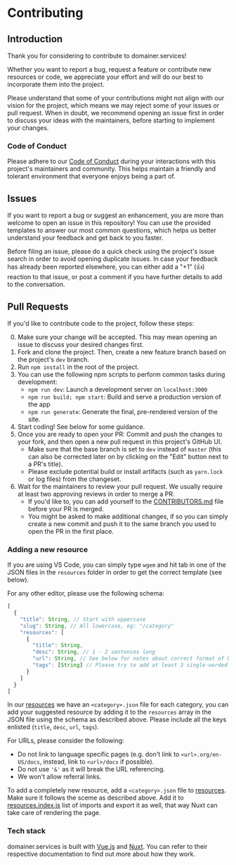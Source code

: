 # Contributing

## Introduction

Thank you for considering to contribute to domainer.services!

Whether you want to report a bug, request a feature or contribute new resources
or code, we appreciate your effort and will do our best to incorporate them into
the project.

Please understand that some of your contributions might not align with our
vision for the project, which means we may reject some of your issues or pull
request. When in doubt, we recommend opening an issue first in order to discuss
your ideas with the maintainers, before starting to implement your changes.

### Code of Conduct

Please adhere to our [Code of Conduct](CODE_OF_CONDUCT.md) during your
interactions with this project's maintainers and community. This helps maintain
a friendly and tolerant environment that everyone enjoys being a part of.

## Issues

If you want to report a bug or suggest an enhancement, you are more than welcome
to open an issue in this repository! You can use the provided templates to
answer our most common questions, which helps us better understand your feedback
and get back to you faster.

Before filing an issue, please do a quick check using the project's issue search
in order to avoid opening duplicate issues. In case your feedback has already
been reported elsewhere, you can either add a "+1" (:+1:) reaction to that
issue, or post a comment if you have further details to add to the conversation.

## Pull Requests

If you'd like to contribute code to the project, follow these steps:

0. Make sure your change will be accepted. This may mean opening an issue to
   discuss your desired changes first.
1. Fork and clone the project. Then, create a new feature branch based on the
   project's `dev` branch.
2. Run `npm install` in the root of the project.
3. You can use the following npm scripts to perform common tasks during
   development:
   - `npm run dev`: Launch a development server on `localhost:3000`
   - `npm run build; npm start`: Build and serve a production version of the
   app
   - `npm run generate`: Generate the final, pre-rendered version of
   the site.
4. Start coding! See below for some guidance.
5. Once you are ready to open your PR: Commit and push the changes to your fork,
   and then open a new pull request in this project's GitHub UI.
   - Make sure that the base branch is set to `dev` instead of `master` (this
     can also be corrected later on by clicking on the "Edit" button next to a
     PR's title).
   - Please exclude potential build or install artifacts (such as `yarn.lock` or
     log files) from the changeset.
6. Wait for the maintainers to review your pull request. We usually require at
   least two approving reviews in order to merge a PR.
   - If you'd like to, you can add yourself to the
     [CONTRIBUTORS.md](CONTRIBUTORS.md) file before your PR is merged.
   - You might be asked to make additional changes, if so you can simply create
     a new commit and push it to the same branch you used to open the PR in the
     first place.

### Adding a new resource

If you are using VS Code, you can simply type `wgem` and hit tab in one of the
JSON files in the `resources` folder in order to get the correct template (see
below).

For any other editor, please use the following schema:
```js
[
  {
    "title": String, // Start with uppercase
    "slug": String, // All lowercase, eg: "/category"
    "resources": [
      {
        "title": String,
        "desc": String, // 1 - 2 sentences long
        "url": String, // See below for notes about correct format of URLs
        "tags": [String] // Please try to add at least 3 single-worded tags
      }
    ]
  }
]
```

In our [resources](resources/) we have an `<category>.json` file for each
category, you can add your suggested resource by adding it to the `resources`
array in the JSON file using the schema as described above. Please include all
the keys enlisted (`title`, `desc`, `url`, `tags`).

For URLs, please consider the following:
- Do not link to language specific pages (e.g. don't link to
  `<url>.org/en-US/docs`, instead, link to `<url>/docs` if possible).
- Do not use `'&'` as it will break the URL referencing.
- We won't allow referral links.

To add a completely new resource, add a `<category>.json` file to
[resources](resources/). Make sure it follows the sceme as described above. Add
it to [resources.index.js](resources/index.js) list of imports and export it as
well, that way Nuxt can take care of rendering the page.

### Tech stack

domainer.services is built with [Vue.js](https://vuejs.org/) and
[Nuxt](https://nuxtjs.org/). You can refer to their respective documentation to
find out more about how they work.
